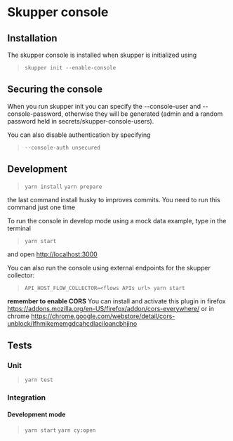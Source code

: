 # Skupper console

## Installation

The skupper console is installed when skupper is initialized using

> `skupper init --enable-console`

## Securing the console

When you run skupper init you can specify the --console-user and --console-password, otherwise they will be generated (admin and a random password held in secrets/skupper-console-users).

You can also disable authentication by specifying

> `--console-auth unsecured`

## Development

> `yarn install`
> `yarn prepare`

the last command install husky to improves commits. You need to run this command just one time

To run the console in develop mode using a mock data example, type in the terminal

> `yarn start`

and open <http://localhost:3000>

You can also run the console using external endpoints for the skupper collector:

> `API_HOST_FLOW_COLLECTOR=<flows APIs url> yarn start`

**remember to enable CORS**
You can install and activate this plugin in firefox <https://addons.mozilla.org/en-US/firefox/addon/cors-everywhere/> or in chrome <https://chrome.google.com/webstore/detail/cors-unblock/lfhmikememgdcahcdlaciloancbhjino>

## Tests

### Unit

> `yarn test`

### Integration

#### Development mode

> `yarn start`
> `yarn cy:open`
